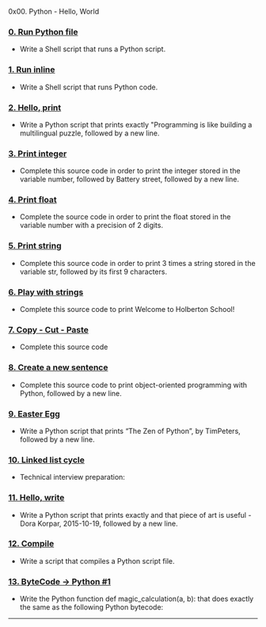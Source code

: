 ﻿0x00. Python - Hello, World
 
### [0. Run Python file](./0-run)
* Write a Shell script that runs a Python script.


### [1. Run inline](./1-run_inline)
* Write a Shell script that runs Python code.


### [2. Hello, print](./2-print.py)
* Write a Python script that prints exactly "Programming is like building a multilingual puzzle, followed by a new line.


### [3. Print integer](./3-print_number.py)
* Complete this source code in order to print the integer stored in the variable number, followed by Battery street, followed by a new line.


### [4. Print float](./4-print_float.py)
* Complete the source code in order to print the float stored in the variable number with a precision of 2 digits.


### [5. Print string](./5-print_string.py)
* Complete this source code in order to print 3 times a string stored in the variable str, followed by its first 9 characters.


### [6. Play with strings](./6-concat.py)
* Complete this source code to print Welcome to Holberton School!


### [7. Copy - Cut - Paste](./7-edges.py)
* Complete this source code


### [8. Create a new sentence](./8-concat_edges.py)
* Complete this source code to print object-oriented programming with Python, followed by a new line.


### [9. Easter Egg](./9-easter_egg.py)
* Write a Python script that prints “The Zen of Python”, by TimPeters, followed by a new line.


### [10. Linked list cycle](./10-check_cycle.c)
* Technical interview preparation: 


### [11. Hello, write](./100-write.py)
* Write a Python script that prints exactly and that piece of art is useful - Dora Korpar, 2015-10-19, followed by a new line.


### [12. Compile](./101-compile)
* Write a script that compiles a Python script file.


### [13. ByteCode -> Python #1](./102-magic_calculation.py)
* Write the Python function def magic_calculation(a, b): that does exactly the same as the following Python bytecode:

---
